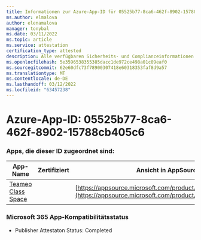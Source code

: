 ```yaml
---
title: Informationen zur Azure-App-ID für 05525b77-8ca6-462f-8902-15788cb405c6
ms.author: elmalova
author: elenamalova
manager: tonybal
ms.date: 03/11/2022
ms.topic: article
ms.service: attestation
certification_type: attested
description: Alle verfügbaren Sicherheits- und Complianceinformationen für 05525b77-8ca6-462f-8902-15788cb405c6.
ms.openlocfilehash: 5e3596538355385dacc1de972ce498a01c09eaf0
ms.sourcegitcommit: 62e60dfc73f78900307418e60318353faf8d9a57
ms.translationtype: MT
ms.contentlocale: de-DE
ms.lasthandoff: 03/12/2022
ms.locfileid: "63457238"
---
```

# <a name="azure-app-id-05525b77-8ca6-462f-8902-15788cb405c6"></a>Azure-App-ID: 05525b77-8ca6-462f-8902-15788cb405c6


### <a name="apps-associated-with-this-id"></a>Apps, die dieser ID zugeordnet sind:
| **App-Name** | **Zertifiziert** | **Ansicht in AppSource** |
|--------------|---------------|-----------------------|
| [Teameo Class Space](../forward/WA200003630) |  | [https://appsource.microsoft.com/product/office/WA200003630](https://appsource.microsoft.com/product/office/WA200003630) |

### <a name="microsoft-365-app-compliance-status"></a>Microsoft 365 App-Kompatibilitätsstatus
- Publisher Attestaton Status: Completed
